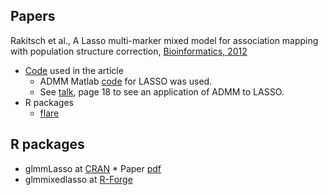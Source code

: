 ## Papers

Rakitsch et al., A Lasso multi-marker mixed model for association mapping with population structure correction, [Bioinformatics, 2012](http://bioinformatics.oxfordjournals.org/content/29/2/206)

* [Code](https://www.bsse.ethz.ch/mlcb/research/bioinformatics-and-computational-biology/lmm-lasso.html) used in the article
    * ADMM Matlab [code](http://web.stanford.edu/~boyd/papers/admm/) for LASSO was used.
    * See [talk](http://web.stanford.edu/~boyd/papers/pdf/admm_talk.pdf), page 18 to see an application of ADMM to LASSO.
* R packages
    * [flare](https://cran.r-project.org/web/packages/flare/)

## R packages

* glmmLasso at [CRAN](https://cran.r-project.org/web/packages/glmmLasso/)
      * Paper [pdf](http://www.fm.mathematik.uni-muenchen.de/download/publications/tr108.pdf)
* glmmixedlasso at [R-Forge](https://r-forge.r-project.org/projects/lmmlasso/)
